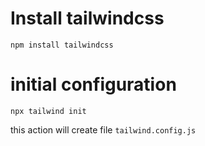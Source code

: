 Install tailwindcss
===================
```
npm install tailwindcss
```

initial configuration
======================
```
npx tailwind init
```
this action will create file ```tailwind.config.js```